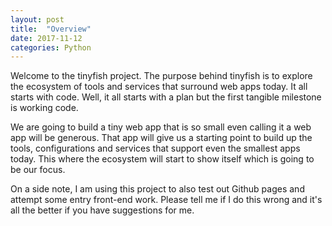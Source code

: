 ```yaml
---
layout: post
title:  "Overview"
date: 2017-11-12
categories: Python
---
```


Welcome to the tinyfish project.  The purpose behind tinyfish is to explore the ecosystem of tools and services that surround web apps today.  It all starts with code.  Well, it all starts with a plan but the first tangible milestone is working code.  

We are going to build a tiny web app that is so small even calling it a web app will be generous.  That app will give us a starting point to build up the tools, configurations and services that support even the smallest apps today. This where the ecosystem will start to show itself which is going to be our focus.  

On a side note, I am using this project  to also test out Github pages and attempt some entry front-end work.  Please tell me if I do this wrong and it's all the better if you have suggestions for me.

